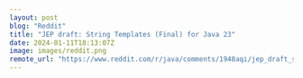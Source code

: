 ```yaml
---
layout: post
blog: "Reddit"
title: "JEP draft: String Templates (Final) for Java 23"
date: 2024-01-11T18:13:07Z
image: images/reddit.png
remote_url: "https://www.reddit.com/r/java/comments/1948aqi/jep_draft_string_templates_final_for_java_23/"
---
```

